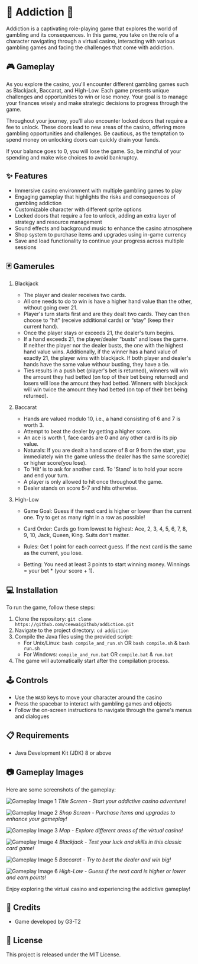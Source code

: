 # :game_die: Addiction :slot_machine:

Addiction is a captivating role-playing game that explores the world of gambling and its consequences. In this game, you take on the role of a character navigating through a virtual casino, interacting with various gambling games and facing the challenges that come with addiction.

## :video_game: Gameplay

As you explore the casino, you'll encounter different gambling games such as Blackjack, Baccarat, and High-Low. Each game presents unique challenges and opportunities to win or lose money. Your goal is to manage your finances wisely and make strategic decisions to progress through the game.

Throughout your journey, you'll also encounter locked doors that require a fee to unlock. These doors lead to new areas of the casino, offering more gambling opportunities and challenges. Be cautious, as the temptation to spend money on unlocking doors can quickly drain your funds.

If your balance goes to 0, you will lose the game. So, be mindful of your spending and make wise choices to avoid bankruptcy.

## :sparkles: Features

- Immersive casino environment with multiple gambling games to play
- Engaging gameplay that highlights the risks and consequences of gambling addiction
- Customizable character with different sprite options
- Locked doors that require a fee to unlock, adding an extra layer of strategy and resource management
- Sound effects and background music to enhance the casino atmosphere
- Shop system to purchase items and upgrades using in-game currency
- Save and load functionality to continue your progress across multiple sessions

## :black_joker: Gamerules
1. Blackjack
   - The player and dealer receives two cards.
   - All one needs to do to win is have a higher hand value than the other, without going over 21. 
   - Player's turn starts first and are they dealt two cards. They can then choose to “hit” (receive additional cards) or “stay” (keep their current hand). 
   - Once the player stays or exceeds 21, the dealer's turn begins.
   - If a hand exceeds 21, the player/dealer “busts” and loses the game. If neither the player nor the dealer busts, the one with the highest hand value wins. Additionally, if the winner has a hand value of exactly 21, the player wins with blackjack. If both player and dealer's hands have the same value withour busting, they have a tie. 
   - Ties results in a push bet (player's bet is returned), winners will win the amount they had betted (on top of their bet being returned) and losers will lose the amount they had betted. Winners with blackjack will win twice the amount they had betted (on top of their bet being returned).
   
2. Baccarat
   - Hands are valued modulo 10, i.e., a hand consisting of 6 and 7 is worth 3.
   - Attempt to beat the dealer by getting a higher score.
   - An ace is worth 1, face cards are 0 and any other card is its pip value.
   - Naturals: If you are dealt a hand score of 8 or 9 from the start, you immediately win the game unless the dealer has the same score(tie) or higher score(you lose).
   - To 'Hit' is to ask for another card. To 'Stand' is to hold your score and end your turn.
   - A player is only allowed to hit once throughout the game.
   - Dealer stands on score 5-7 and hits otherwise.

4. High-Low
   - Game Goal:
   Guess if the next card is higher or lower than the current one. Try to get as many right in a row as possible!

   - Card Order:
   Cards go from lowest to highest: Ace, 2, 3, 4, 5, 6, 7, 8, 9, 10, Jack, Queen, King. Suits don’t matter.

   - Rules:
   Get 1 point for each correct guess.
   If the next card is the same as the current, you lose.

   - Betting:
   You need at least 3 points to start winning money.
   Winnings = your bet * (your score + 1).
   
## :computer: Installation

To run the game, follow these steps:

1. Clone the repository: `git clone https://github.com/ceewaigithub/addiction.git`
2. Navigate to the project directory: `cd addiction`
3. Compile the Java files using the provided script:
    - For Unix/Linux: `bash compile_and_run.sh` OR `bash compile.sh` & `bash run.sh`
    - For Windows: `compile_and_run.bat` OR `compile.bat` & `run.bat`
4. The game will automatically start after the compilation process.

## :joystick: Controls

- Use the ```WASD``` keys to move your character around the casino
- Press the spacebar to interact with gambling games and objects
- Follow the on-screen instructions to navigate through the game's menus and dialogues

## :clipboard: Requirements

- Java Development Kit (JDK) 8 or above

## :camera: Gameplay Images

Here are some screenshots of the gameplay:

![Gameplay Image 1](res/images/titleScreen.png)
*Title Screen - Start your addictive casino adventure!*

![Gameplay Image 2](res/images/shopScreen.png)
*Shop Screen - Purchase items and upgrades to enhance your gameplay!*

![Gameplay Image 3](res/images/map.png)
*Map - Explore different areas of the virtual casino!*

![Gameplay Image 4](res/images/blackjack.png)
*Blackjack - Test your luck and skills in this classic card game!*

![Gameplay Image 5](res/images/bacarrat.png)
*Baccarat - Try to beat the dealer and win big!*

![Gameplay Image 6](res/images/highlow.png)
*High-Low - Guess if the next card is higher or lower and earn points!*

Enjoy exploring the virtual casino and experiencing the addictive gameplay!

## :clap: Credits

- Game developed by G3-T2

## :page_with_curl: License

This project is released under the MIT License.

